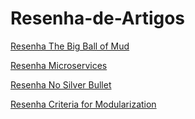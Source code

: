 # Resenha-de-Artigos

[Resenha The Big Ball of Mud](Resenhas/Resenha-The-Big-Ball-of-Mud.pdf)

[Resenha Microservices](Resenhas/Resenha-Microservices.pdf)

[Resenha No Silver Bullet](Resenhas/Resenha-No-Silver-Bullet.pdf)

[Resenha Criteria for Modularization](Criteria-for-Modularization-resenha)
